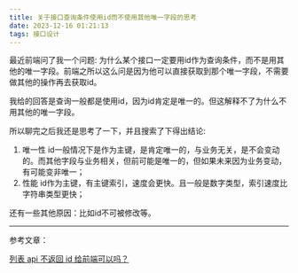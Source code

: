 ```yaml
---
title: 关于接口查询条件使用id而不使用其他唯一字段的思考
date: 2023-12-16 01:21:13
tags: 接口设计
---
```


最近前端问了我一个问题: 为什么某个接口一定要用id作为查询条件，而不是用其他的唯一字段。前端之所以这么问是因为他可以直接获取到那个唯一字段，不需要做其他的操作再去获取id。

我给的回答是查询一般都是使用id，因为id肯定是唯一的。但这解释不了为什么不用其他的唯一字段。

所以聊完之后我还是思考了一下，并且搜索了下得出结论:

1. 唯一性 id一般情况下是作为主键，是肯定唯一的，与业务无关，是不会变动的。而其他字段与业务相关，但前可能是唯一的，但如果未来因为业务变动，有可能变非唯一；
2. 性能 id作为主键，有主键索引，速度会更快。且一般是数字类型，索引速度比字符串类型更快；

还有一些其他原因：比如id不可被修改等。

---
参考文章：

[列表 api 不返回 id 给前端可以吗？](https://global.v2ex.co/t/955997)




